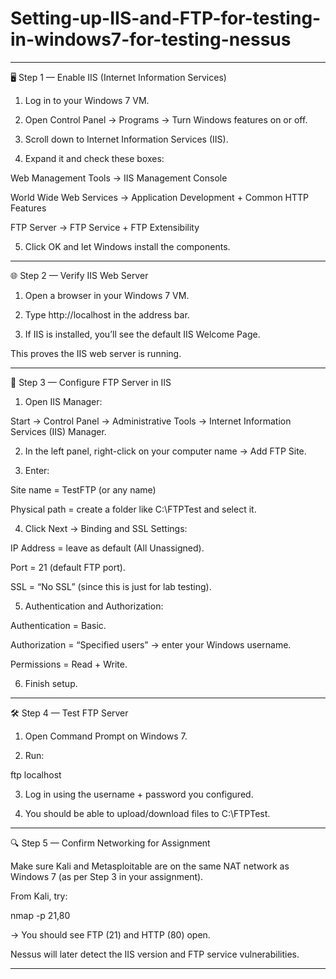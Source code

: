 # Setting-up-IIS-and-FTP-for-testing-in-windows7-for-testing-nessus



---

🖥 Step 1 — Enable IIS (Internet Information Services)

1. Log in to your Windows 7 VM.


2. Open Control Panel → Programs → Turn Windows features on or off.


3. Scroll down to Internet Information Services (IIS).


4. Expand it and check these boxes:

Web Management Tools → IIS Management Console

World Wide Web Services → Application Development + Common HTTP Features

FTP Server → FTP Service + FTP Extensibility



5. Click OK and let Windows install the components.




---

🌐 Step 2 — Verify IIS Web Server

1. Open a browser in your Windows 7 VM.


2. Type http://localhost in the address bar.


3. If IIS is installed, you’ll see the default IIS Welcome Page.



This proves the IIS web server is running.


---

📂 Step 3 — Configure FTP Server in IIS

1. Open IIS Manager:

Start → Control Panel → Administrative Tools → Internet Information Services (IIS) Manager.



2. In the left panel, right-click on your computer name → Add FTP Site.


3. Enter:

Site name = TestFTP (or any name)

Physical path = create a folder like C:\FTPTest and select it.



4. Click Next → Binding and SSL Settings:

IP Address = leave as default (All Unassigned).

Port = 21 (default FTP port).

SSL = “No SSL” (since this is just for lab testing).



5. Authentication and Authorization:

Authentication = Basic.

Authorization = “Specified users” → enter your Windows username.

Permissions = Read + Write.



6. Finish setup.




---

🛠 Step 4 — Test FTP Server

1. Open Command Prompt on Windows 7.


2. Run:

ftp localhost


3. Log in using the username + password you configured.


4. You should be able to upload/download files to C:\FTPTest.




---

🔍 Step 5 — Confirm Networking for Assignment

Make sure Kali and Metasploitable are on the same NAT network as Windows 7 (as per Step 3 in your assignment).

From Kali, try:

nmap -p 21,80 <Windows7-IP>

→ You should see FTP (21) and HTTP (80) open.

Nessus will later detect the IIS version and FTP service vulnerabilities.



---
